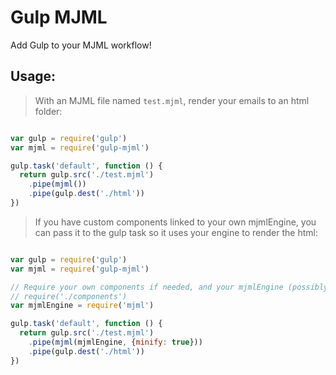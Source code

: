 
# Gulp MJML

Add Gulp to your MJML workflow!

## Usage:

> With an MJML file named `test.mjml`, render your emails to an html folder:

``` javascript

var gulp = require('gulp')
var mjml = require('gulp-mjml')

gulp.task('default', function () {
  return gulp.src('./test.mjml')
    .pipe(mjml())
    .pipe(gulp.dest('./html'))
})

```

> If you have custom components linked to your own mjmlEngine, you can pass it to the gulp task so it uses your engine to render the html:

``` javascript

var gulp = require('gulp')
var mjml = require('gulp-mjml')

// Require your own components if needed, and your mjmlEngine (possibly with options)
// require('./components')
var mjmlEngine = require('mjml')

gulp.task('default', function () {
  return gulp.src('./test.mjml')
    .pipe(mjml(mjmlEngine, {minify: true}))
    .pipe(gulp.dest('./html'))
})

```
